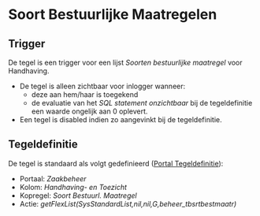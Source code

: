# Soort Bestuurlijke Maatregelen

## Trigger

De tegel is een trigger voor een lijst _Soorten bestuurlijke maatregel_ voor Handhaving.

- De tegel is alleen zichtbaar voor inlogger wanneer:
  - deze aan hem/haar is toegekend
  - de evaluatie van het _SQL statement onzichtbaar_ bij de tegeldefinitie een waarde ongelijk aan 0 oplevert.
- Een tegel is disabled indien zo aangevinkt bij de tegeldefinitie.

## Tegeldefinitie

De tegel is standaard als volgt gedefinieerd ([Portal Tegeldefinitie](/instellen_inrichten/portaldefinitie/portal_tegel.md)):

- Portaal: _Zaakbeheer_
- Kolom: _Handhaving- en Toezicht_
- Kopregel: _Soort Bestuurl. Maatregel_
- Actie: _getFlexList(SysStandardList,nil,nil,G,beheer_tbsrtbestmaatr)_

